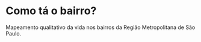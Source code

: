 # Como tá o bairro?
Mapeamento qualitativo da vida nos bairros da Região Metropolitana de São Paulo. 
